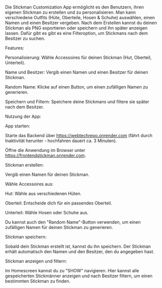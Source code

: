 
Die Stickman Customization App ermöglicht es den Benutzern, ihren eigenen Stickman zu erstellen und zu personalisieren.
Man kann verschiedene Outfits (Hüte, Oberteile, Hosen & Schuhe) auswählen, einen Namen und einen Besitzer vergeben. Nach dem Erstellen kannst du deinen Stickman als PNG exportieren oder speichern und ihn später anzeigen lassen. Dafür gibt es gibt es eine Filteroption, um Stickmans nach dem Besitzer zu suchen.

Features:

Personalisierung: Wähle Accessoires für deinen Stickman (Hut, Oberteil, Unterteil).

Name und Besitzer: Vergib einen Namen und einen Besitzer für deinen Stickman.

Random Name: Klicke auf einen Button, um einen zufälligen Namen zu generieren.

Speichern und Filtern: Speichere deine Stickmans und filtere sie später nach dem Besitzer.



Nutzung der App: 

App starten:

Starte das Backend über https://webtechrepo.onrender.com (fährt durch Inaktivität herunter - hochfahren dauert ca. 3 Minuten). 

Öffne die Anwendung im Browser unter https://frontendstickman.onrender.com.

Stickman erstellen:

Vergib einen Namen für deinen Stickman.

Wähle Accessoires aus:

Hut: Wähle aus verschiedenen Hüten.

Oberteil: Entscheide dich für ein passendes Oberteil.

Unterteil: Wähle Hosen oder Schuhe aus.

Du kannst auch den "Random Name"-Button verwenden, um einen zufälligen Namen für deinen Stickman zu generieren.

Stickman speichern:

Sobald dein Stickman erstellt ist, kannst du ihn speichern. Der Stickman erhält automatisch den Namen und den Besitzer, den du angegeben hast.

Stickman anzeigen und filtern:

Im Homescreen kannst du zu "SHOW" navigieren. Hier kannst alle gespeicherten Stickmänner anzeigen und nach Besitzer filtern, um einen bestimmten Stickman zu finden.

